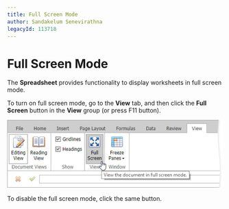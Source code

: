 ```yaml
---
title: Full Screen Mode
author: Sandakelum Senevirathna
legacyId: 113718
---
```

# Full Screen Mode
The **Spreadsheet** provides functionality to display worksheets in full screen mode.

To turn on full screen mode, go to the **View** tab, and then click the **Full Screen** button in the **View** group (or press F11 button).

![EUD_ASPxSpreadsheet_View_FullScreen](../../../images/img117685.png)

To disable the full screen mode, click the same button.